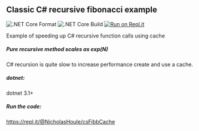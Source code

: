 ## Classic C# recursive fibonacci example

![.NET Core Format](https://github.com/nicholashoule/csFibbCache/workflows/.NET%20Core%20Format/badge.svg?branch=master)
![.NET Core Build](https://github.com/nicholashoule/csFibbCache/workflows/.NET%20Core%20Build/badge.svg?branch=master)
[![Run on Repl.it](https://repl.it/badge/github/nicholashoule/csFibbCache)](https://repl.it/github/nicholashoule/csFibbCache)

Example of speeding up C# recursive function calls using cache

##### Pure recursive method scales as exp(N)

C# recursion is quite slow to increase performance create and use a cache.

##### dotnet:

dotnet 3.1+

##### Run the code:
https://repl.it/@NicholasHoule/csFibbCache
